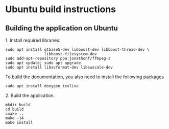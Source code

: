 Ubuntu build instructions
=========================

Building the application on Ubuntu
----------------------------------

1\. Install required libraries:

~~~~~~~~~~~~~~~~~~~~~~~~~~~~~~~~~~~~~~~~~~~~~~~~~~~~~~~~~~~~~~~~~~~~~{.sh}
sudo apt install qtbase5-dev libboost-dev libboost-thread-dev \
                 libboost-filesystem-dev 
sudo add-apt-repository ppa:jonathonf/ffmpeg-3
sudo apt update; sudo apt upgrade
sudo apt install libavformat-dev libswscale-dev
~~~~~~~~~~~~~~~~~~~~~~~~~~~~~~~~~~~~~~~~~~~~~~~~~~~~~~~~~~~~~~~~~~~~~


To build the documentation, you also need to install the following packages
~~~~~~~~~~~~~~~~~~~~~~~~~~~~~~~~~~~~~~~~~~~~~~~~~~~~~~~~~~~~~~~~~~~~~{.sh}
sudo apt install doxygen texlive
~~~~~~~~~~~~~~~~~~~~~~~~~~~~~~~~~~~~~~~~~~~~~~~~~~~~~~~~~~~~~~~~~~~~~

2\. Build the application.
~~~~~~~~~~~~~~~~~~~~~~~~~~~~~~~~~~~~~~~~~~~~~~~~~~~~~~~~~~~~~~~~~~~~~{.sh}
mkdir build
cd build
cmake ..
make -j4
make install
~~~~~~~~~~~~~~~~~~~~~~~~~~~~~~~~~~~~~~~~~~~~~~~~~~~~~~~~~~~~~~~~~~~~~

